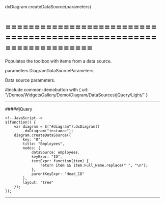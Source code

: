 <!--id-->dxDiagram.createDataSource(parameters)<!--/id-->
===================================================================
===================================================================

<!--shortDescription-->
Populates the toolbox with items from a data source.
<!--/shortDescription-->

<!--paramName1-->parameters<!--/paramName1-->
<!--paramType1-->DiagramDataSourceParameters<!--/paramType1-->
<!--paramDescription1-->
Data source parameters.
<!--/paramDescription1-->

<!--fullDescription-->
#include common-demobutton with {
    url: "/Demos/WidgetsGallery/Demo/Diagram/DataSources/jQuery/Light/"
}

---
#####jQuery

    <!--JavaScript-->
    $(function() {
        var diagram = $("#diagram").dxDiagram()
            .dxDiagram("instance");
        diagram.createDataSource({
            key: "0",
            title: "Employees",
            nodes: {
                dataSource: employees,
                keyExpr: "ID",
                textExpr: function(item) {
                    return item && item.Full_Name.replace(" ", "\n");
                },
                parentKeyExpr: "Head_ID"
            },
            layout: "tree"
        });
    });
    
---
<!--/fullDescription-->

